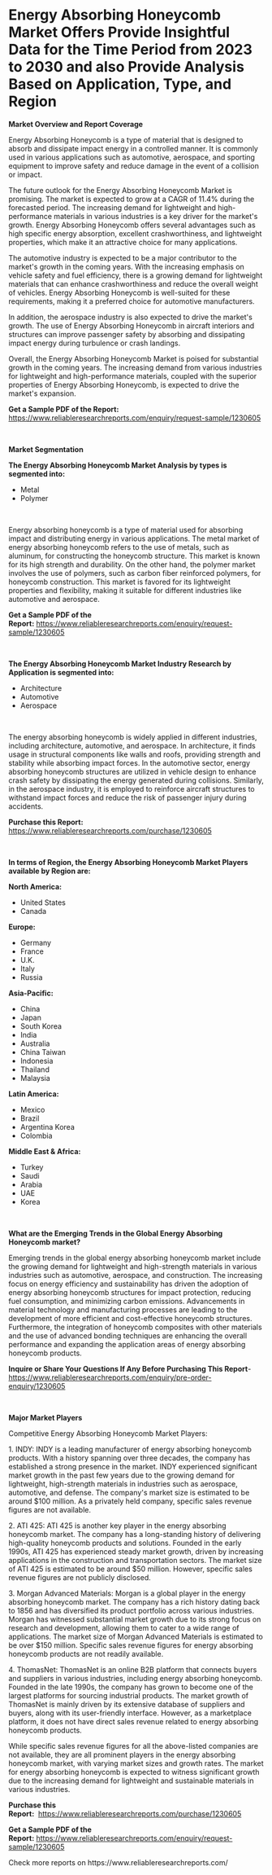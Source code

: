 <p><h1>Energy Absorbing Honeycomb Market Offers Provide Insightful Data for the Time Period from 2023 to 2030 and also Provide Analysis Based on Application, Type, and Region</h1></p><p><strong>Market Overview and Report Coverage</strong></p>
<p><p>Energy Absorbing Honeycomb is a type of material that is designed to absorb and dissipate impact energy in a controlled manner. It is commonly used in various applications such as automotive, aerospace, and sporting equipment to improve safety and reduce damage in the event of a collision or impact.</p><p>The future outlook for the Energy Absorbing Honeycomb Market is promising. The market is expected to grow at a CAGR of 11.4% during the forecasted period. The increasing demand for lightweight and high-performance materials in various industries is a key driver for the market's growth. Energy Absorbing Honeycomb offers several advantages such as high specific energy absorption, excellent crashworthiness, and lightweight properties, which make it an attractive choice for many applications.</p><p>The automotive industry is expected to be a major contributor to the market's growth in the coming years. With the increasing emphasis on vehicle safety and fuel efficiency, there is a growing demand for lightweight materials that can enhance crashworthiness and reduce the overall weight of vehicles. Energy Absorbing Honeycomb is well-suited for these requirements, making it a preferred choice for automotive manufacturers.</p><p>In addition, the aerospace industry is also expected to drive the market's growth. The use of Energy Absorbing Honeycomb in aircraft interiors and structures can improve passenger safety by absorbing and dissipating impact energy during turbulence or crash landings.</p><p>Overall, the Energy Absorbing Honeycomb Market is poised for substantial growth in the coming years. The increasing demand from various industries for lightweight and high-performance materials, coupled with the superior properties of Energy Absorbing Honeycomb, is expected to drive the market's expansion.</p></p>
<p><strong>Get a Sample PDF of the Report:</strong> <a href="https://www.reliableresearchreports.com/enquiry/request-sample/1230605">https://www.reliableresearchreports.com/enquiry/request-sample/1230605</a></p>
<p>&nbsp;</p>
<p><strong>Market Segmentation</strong></p>
<p><strong>The Energy Absorbing Honeycomb Market Analysis by types is segmented into:</strong></p>
<p><ul><li>Metal</li><li>Polymer</li></ul></p>
<p>&nbsp;</p>
<p><p>Energy absorbing honeycomb is a type of material used for absorbing impact and distributing energy in various applications. The metal market of energy absorbing honeycomb refers to the use of metals, such as aluminum, for constructing the honeycomb structure. This market is known for its high strength and durability. On the other hand, the polymer market involves the use of polymers, such as carbon fiber reinforced polymers, for honeycomb construction. This market is favored for its lightweight properties and flexibility, making it suitable for different industries like automotive and aerospace.</p></p>
<p><strong>Get a Sample PDF of the Report:</strong>&nbsp;<a href="https://www.reliableresearchreports.com/enquiry/request-sample/1230605">https://www.reliableresearchreports.com/enquiry/request-sample/1230605</a></p>
<p>&nbsp;</p>
<p><strong>The Energy Absorbing Honeycomb Market Industry Research by Application is segmented into:</strong></p>
<p><ul><li>Architecture</li><li>Automotive</li><li>Aerospace</li></ul></p>
<p>&nbsp;</p>
<p><p>The energy absorbing honeycomb is widely applied in different industries, including architecture, automotive, and aerospace. In architecture, it finds usage in structural components like walls and roofs, providing strength and stability while absorbing impact forces. In the automotive sector, energy absorbing honeycomb structures are utilized in vehicle design to enhance crash safety by dissipating the energy generated during collisions. Similarly, in the aerospace industry, it is employed to reinforce aircraft structures to withstand impact forces and reduce the risk of passenger injury during accidents.</p></p>
<p><strong>Purchase this Report:</strong>&nbsp; <a href="https://www.reliableresearchreports.com/purchase/1230605">https://www.reliableresearchreports.com/purchase/1230605</a></p>
<p>&nbsp;</p>
<p><strong>In terms of Region, the Energy Absorbing Honeycomb Market Players available by Region are:</strong></p>
<p>
    <p> <strong> North America: </strong>
        <ul>
            <li>United States</li>
            <li>Canada</li>
        </ul>
        </p> 
    <p> <strong> Europe: </strong>
        <ul>
            <li>Germany</li>
            <li>France</li>
            <li>U.K.</li>
            <li>Italy</li>
            <li>Russia</li>
        </ul>
        </p> 
    <p> <strong> Asia-Pacific: </strong>
        <ul>
            <li>China</li>
            <li>Japan</li>
            <li>South Korea</li>
            <li>India</li>
            <li>Australia</li>
            <li>China Taiwan</li>
            <li>Indonesia</li>
            <li>Thailand</li>
            <li>Malaysia</li>
        </ul>
        </p> 
    <p> <strong> Latin America: </strong>
        <ul>
            <li>Mexico</li>
            <li>Brazil</li>
            <li>Argentina Korea</li>
            <li>Colombia</li>
        </ul>
        </p> 
    <p> <strong> Middle East & Africa: </strong>
        <ul>
            <li>Turkey</li>
            <li>Saudi</li>
            <li>Arabia</li>
            <li>UAE</li>
            <li>Korea</li>
        </ul>
    </p>
    </p>
<p>&nbsp;</p>
<p><strong>What are the Emerging Trends in the Global Energy Absorbing Honeycomb market?</strong></p>
<p><p>Emerging trends in the global energy absorbing honeycomb market include the growing demand for lightweight and high-strength materials in various industries such as automotive, aerospace, and construction. The increasing focus on energy efficiency and sustainability has driven the adoption of energy absorbing honeycomb structures for impact protection, reducing fuel consumption, and minimizing carbon emissions. Advancements in material technology and manufacturing processes are leading to the development of more efficient and cost-effective honeycomb structures. Furthermore, the integration of honeycomb composites with other materials and the use of advanced bonding techniques are enhancing the overall performance and expanding the application areas of energy absorbing honeycomb products.</p></p>
<p><strong>Inquire or Share Your Questions If Any Before Purchasing This Report</strong>- <a href="https://www.reliableresearchreports.com/enquiry/pre-order-enquiry/1230605">https://www.reliableresearchreports.com/enquiry/pre-order-enquiry/1230605</a></p>
<p>&nbsp;</p>
<p><strong>Major Market Players</strong></p>
<p><p>Competitive Energy Absorbing Honeycomb Market Players:</p><p>1. INDY: INDY is a leading manufacturer of energy absorbing honeycomb products. With a history spanning over three decades, the company has established a strong presence in the market. INDY experienced significant market growth in the past few years due to the growing demand for lightweight, high-strength materials in industries such as aerospace, automotive, and defense. The company's market size is estimated to be around $100 million. As a privately held company, specific sales revenue figures are not available.</p><p>2. ATI 425: ATI 425 is another key player in the energy absorbing honeycomb market. The company has a long-standing history of delivering high-quality honeycomb products and solutions. Founded in the early 1990s, ATI 425 has experienced steady market growth, driven by increasing applications in the construction and transportation sectors. The market size of ATI 425 is estimated to be around $50 million. However, specific sales revenue figures are not publicly disclosed.</p><p>3. Morgan Advanced Materials: Morgan is a global player in the energy absorbing honeycomb market. The company has a rich history dating back to 1856 and has diversified its product portfolio across various industries. Morgan has witnessed substantial market growth due to its strong focus on research and development, allowing them to cater to a wide range of applications. The market size of Morgan Advanced Materials is estimated to be over $150 million. Specific sales revenue figures for energy absorbing honeycomb products are not readily available.</p><p>4. ThomasNet: ThomasNet is an online B2B platform that connects buyers and suppliers in various industries, including energy absorbing honeycomb. Founded in the late 1990s, the company has grown to become one of the largest platforms for sourcing industrial products. The market growth of ThomasNet is mainly driven by its extensive database of suppliers and buyers, along with its user-friendly interface. However, as a marketplace platform, it does not have direct sales revenue related to energy absorbing honeycomb products.</p><p>While specific sales revenue figures for all the above-listed companies are not available, they are all prominent players in the energy absorbing honeycomb market, with varying market sizes and growth rates. The market for energy absorbing honeycomb is expected to witness significant growth due to the increasing demand for lightweight and sustainable materials in various industries.</p></p>
<p><strong>Purchase this Report:</strong>&nbsp;&nbsp;<a href="https://www.reliableresearchreports.com/purchase/1230605">https://www.reliableresearchreports.com/purchase/1230605</a></p>
<p></p>
<p><strong>Get a Sample PDF of the Report:</strong>&nbsp;<a href="https://www.reliableresearchreports.com/enquiry/request-sample/1230605">https://www.reliableresearchreports.com/enquiry/request-sample/1230605</a></p>
<p>Check more reports on https://www.reliableresearchreports.com/</p>